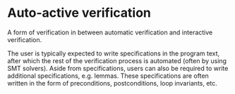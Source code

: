 # Auto-active verification
A form of verification in between automatic verification and interactive verification. 

The user is typically expected to write specifications in the program text, after which the rest of the verification process is automated (often by using SMT solvers). Aside from specifications, users can also be required to write additional specifications, e.g. lemmas.
These specifications are often written in the form of preconditions, postconditions, loop invariants, etc.
